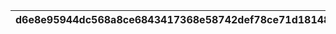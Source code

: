 |d6e8e95944dc568a8ce6843417368e58742def78ce71d181483dacdc2cab113c|df220f98d1a506f06b15f0826e9fba79736052c18ed7aac3f85ade42632963a1|3d755e5aefd6ad621e81b449b6361e0977b0df39f4d21404d17620eca4ff19e8|8db0011b034e507fd719498abfa9a4d9b6012cce45d07def92930322a52234b2|5ba2ea856e3b40a0adc1c18467950b1fa1eb104d6a9c84916dcbb55fa7a0de9b|b9f0a78a9a570ce8759244507146cb396a18f1c2d18c7011b9b64114e9a5270d|4b930b7e6b9b228a0a0950cb4f41d36413f5da100de3c2f0f80889796a02032c|b05eca1d57941e2b2dcae0033c8b75c4f9217117e0d2da2799efd36232f57810|78888d6ea134af5ae4d0c130401f14e40c9bd39cab576c9867c6aa6a5d85e0fe|721654eab42b1ca523a0a3c0ffaaa38b0812afe90757512f89190fa8e812e530|77ed3673801a6b832d5e0aa7a58d947360f663e42cbd724dcf632352ea91798f|
| --- | --- | --- | --- | --- | --- | --- | --- | --- | --- | --- |